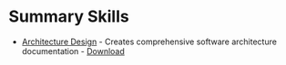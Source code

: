 # Summary Skills

- [Architecture Design](/plugins/architecture-design/skills/README.md) - Creates comprehensive software architecture documentation - [Download](https://github.com/vukhanhtruong/claude-rock/raw/refs/heads/main/build/architecture-design.zip)
